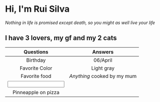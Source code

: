 # Hi, I'm Rui Silva

*Nothing in life is promised except death, so you might as well live your life*

## I have 3 lovers, my gf and my 2 cats

|        Questions          |          Answers            |
|:------------------------: | :-------------------------: |
| Birthday                  | 06/April                    |
| Favorite Color            | Light gray                  |
| Favorite food             | *Anything* cooked by my mum |
| <input type="Pinneapple" id="Pinneapple"      name="Pinneapple" checked>
    <label for="Pinneapple">Pinneapple on pizza</label>|


